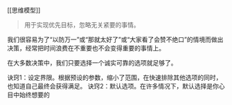 [[思维模型]]

>用于实现优先目标，忽略无关紧要的事情。


我们很容易为了“以防万一”或“那就太好了”或“大家看了会赞不绝口”的情境而做出决策，经常把时间浪费在不重要也不会变得重要的事情上。

在大多数决策中，我们只要选择一个诚实可靠的选项就足够了。

诀窍1：设定界限。根据预设的参数，缩小了范围，在快速排除其他选项的同时，也知道自己最终会获得满足。
诀窍2：默认选项。在许多情况下，默认选择是你心目中始终想要的